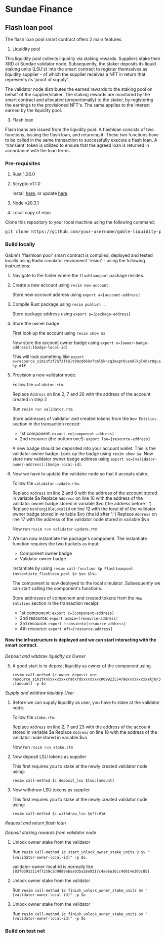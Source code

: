 # Sundae Finance

## Flash loan pool

The flash loan pool smart contract offers 2 main features:

1. Liquidity pool

This liquidity pool collects liquidity via staking rewards. Suppliers stake their XRD at Sundae validator node. Subsequently, the staker deposits its liquid staking units (LSU's) into the smart contract to register themselves as liquidity supplier - of which the supplier receives a NFT in return that represents its 'proof of supply'. 

The validator node distributes the earned rewards to the staking pool on behalf of the supplier/staker. The staking rewards are monitored by the smart contract and allocated (proportionally) to the staker, by registering the earnings to the provisioned NFT's. The same applies to the interest earned by the liquidity pool.

3. Flash loan

Flash loans are issued from the liquidity pool. A flashloan consists of two functions, issuing the flash loan, and returning it. These two functions have to be called in the same transaction to successfully execute a flash loan. A 'transient' token is utilized to ensure that the agreed loan is returned in accordance with the loan terms.

### Pre-requisites

1. Rust 1.26.0
2. Scrypto v1.1.0

   Install [here](https://docs-babylon.radixdlt.com/main/getting-started-developers/first-component/install-scrypto.html), or update [here](https://docs-babylon.radixdlt.com/main/getting-started-developers/first-component/updating-scrypto.html).
   
3. Node v20.3.1
4. Local copy of repo

Clone this repository to your local machine using the following command:

<pre>
git clone https://github.com/your-username/gable-liquidity-protocol.git
</pre>

### Build locally

Gable's 'flashloan pool' smart contract is compiled, deployed and tested locally using Radix simulator environemt 'resim' - using the following instructions:

1. Navigate to the folder where the `flashloanpool` package resides.

2. Create a new account using `resim new-account`.
   
   Store new-account address using `export a=[account-address]`

3. Compile Rust package using `resim publish .`.

   Store package address using `export p=[package-address]`

4. Store the owner badge 

   First look up the account using `resim show $a`
   
   Now store the account owner badge using `export o=[owner-badge-address]:[badge-local-id]`

   This will look something like `export o=resource_sim1nfzf2h73frult99zd060vfcml5kncq3mxpthusm9lkglvhsr0guahy:#1#`

5. Provision a new validator node:

   Follow file `validator.rtm`.

   Replace `Address` on line 2, 7 and 26 with the address of the account created in step 2

   Run `resim run validator.rtm`

   Store addresses of validator and created tokens from the `New Entities` section in the transaction receipt:

   - 1st component: `export v=[component-address]`
   - 2nd resource (the bottom one!): `export lsu=[resource-address]`

   A new badge should be deposited into your account wallet. This is the validator owner badge. Look up the badge using `resim show $a`. Now store new validator owner badge address using `export vo=[validator-owner-address]:[badge-local-id]`.

6. Now we have to update the validator node so that it accepts stake.

   Follow file `validator-update.rtm`.

   Replace `Address` on line 2 and 8 with the address of the account stored in variable $a
   Replace `Address` on line 10 with the address of the validator owner badge stored in variable $vo (the address before ':')
   Replace `NonFungibleLocalId` on line 12 with the local id of the validator owner badge stored in variable $vo (the id after ':')
   Replace `Address` on line 17 with the address of the validator node stored in variable $va

   Now run `resim run validator-update.rtm`

4. We can now instantiate the package's component. The instantiate function requires the two buckets as input:

   - Component owner badge
   - Validator owner badge

   Instantiate by using `resim call-function $p Flashloanpool instantiate_flashloan_pool $o $vo $lsu`.

   The component is now deployed to the local simulator. Subsequently we can start calling the component's functions.

   Store addresses of component and created tokens from the `New Entities` section in the transaction receipt:

   - 1st component: `export c=[component-address]`
   - 2nd resource: `export admin=[resource-address]`
   - 3rd resource: `export transient=[resource-address]`
   - 4th resource: `export nft=[resource-address]`

#### Now the infrastructure is deployed and we can start interacting with the smart contract.

*Deposit and witdraw liquidity as Owner*
   
5. A good start is to deposit liquidity as owner of the component using

   `resim call-method $c owner_deposit_xrd resource_sim1tknxxxxxxxxxradxrdxxxxxxxxx009923554798xxxxxxxxxakj8n3:[amount] -p $o`

*Supply and witdraw liquidity User*

1. Before we can supply liquidity as user, you have to stake at the validator node.

   Follow file `stake.rtm`.

   Replace `Address` on line 2, 7 and 23 with the address of the account stored in variable $a
   Replace `Address` on line 18 with the address of the validator node stored in variable $va

   Now run `resim run stake.rtm`

7. Now deposit LSU tokens as supplier

   This first requires you to stake at the newly created validator node using:

   `resim call-method $c deposit_lsu $lsu:[amount]`

8. Now withdraw LSU tokens as supplier

   This first requires you to stake at the newly created validator node using:

   `resim call-method $c withdraw_lsu $nft:#1#`

*Request and return flash loan*

*Deposit staking rewards from validator node*

1. Unlock owner stake from the validator

   Run `resim call-method $c start_unlock_owner_stake_units 0 $v "[validator-owner-local-id]" -p $o`.

      validator-owner-local-id is normally like `[83f03912114f7258c2d9889abaa035a28e0317c4ae8a16cc4d014e30bc85]`

2. Unlock owner stake from the validator

   Run `resim call-method $c finish_unlock_owner_stake_units $v "[validator-owner-local-id]" -p $o`

3. Unlock owner stake from the validator

   Run `resim call-method $c finish_unlock_owner_stake_units $v "[validator-owner-local-id]" -p $o`

### Build on test net
